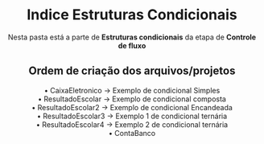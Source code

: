 <h1 align="center">Indice Estruturas Condicionais</h1>
<p align="center">Nesta pasta está a parte de <strong>Estruturas condicionais</strong> da etapa de <strong>Controle de fluxo</strong></p>

<h2 align="center">Ordem de criação dos arquivos/projetos</h2>
<div align="center">
• CaixaEletronico -> Exemplo de condicional Simples<br>
• ResultadoEscolar -> Exemplo de condicional composta<br>
• ResultadoEscolar2 -> Exemplo de condicional Encandeada<br>
• ResultadoEscolar3 -> Exemplo 1 de condicional ternária<br>
• ResultadoEscolar4 -> Exemplo 2 de condicional ternária<br>
• ContaBanco
</div>

